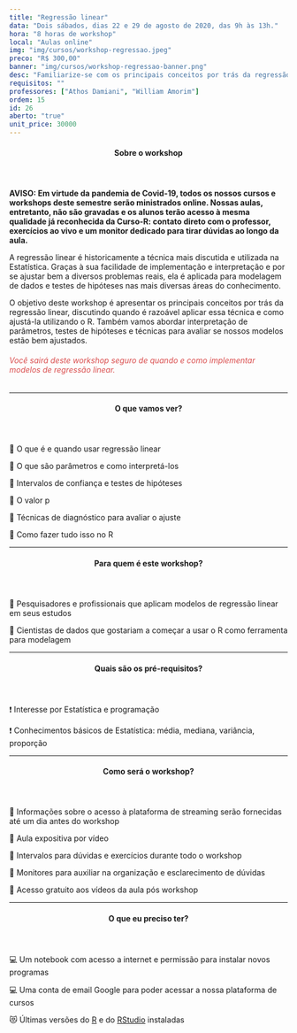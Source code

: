 ```yaml
---
title: "Regressão linear"
data: "Dois sábados, dias 22 e 29 de agosto de 2020, das 9h às 13h."
hora: "8 horas de workshop"
local: "Aulas online"
img: "img/cursos/workshop-regressao.jpeg"
preco: "R$ 300,00"
banner: "img/cursos/workshop-regressao-banner.png"
desc: "Familiarize-se com os principais conceitos por trás da regressão linear."
requisitos: ""
professores: ["Athos Damiani", "William Amorim"]
ordem: 15
id: 26
aberto: "true"
unit_price: 30000
---
```


<header class="section-header">
  <h4>Sobre o workshop</h4>
</header>

<b>AVISO: Em virtude da pandemia de Covid-19, todos os nossos cursos e workshops deste semestre serão ministrados online. Nossas aulas, entretanto, não são gravadas e os alunos terão acesso à mesma qualidade já reconhecida da Curso-R: contato direto com o professor, exercícios ao vivo e um monitor dedicado para tirar dúvidas ao longo da aula.</b>

A regressão linear é historicamente a técnica mais discutida e utilizada na Estatística. Graças à sua facilidade de implementação e interpretação e por se ajustar bem a diversos problemas reais, ela é aplicada para modelagem de dados e testes de hipóteses nas mais diversas áreas do conhecimento.

O objetivo deste workshop é apresentar os principais conceitos por trás da regressão linear, discutindo quando é razoável aplicar essa técnica e como ajustá-la utilizando o R. Também vamos abordar interpretação de  parâmetros, testes de hipóteses e técnicas para avaliar se nossos modelos estão bem ajustados.

<h6 style = "color: #da4d4d">Você sairá deste workshop seguro de quando e como implementar modelos de regressão linear.</h6>

<hr>

<header class="section-header">
  <h4>O que vamos ver?</h4>
</header>

<p>&#128204; O que é e quando usar regressão linear</p>
<p>&#128204; O que são parâmetros e como interpretá-los</p>
<p>&#128204; Intervalos de confiança e testes de hipóteses</p>
<p>&#128204; O valor p</p>
<p>&#128204; Técnicas de diagnóstico para avaliar o ajuste</p>
<p>&#128204; Como fazer tudo isso no R</p>

<hr>

<header class="section-header">
  <h4>Para quem é este workshop?</h4>
</header>

&#128587; Pesquisadores e profissionais que aplicam modelos de regressão linear em seus estudos

&#128587; Cientistas de dados que gostariam a começar a usar o R como ferramenta para modelagem

<hr>

<header class="section-header">
  <h4>Quais são os pré-requisitos?</h4>
</header>

&#10071; Interesse por Estatística e programação

&#10071; Conhecimentos básicos de Estatística: média, mediana, variância, proporção

<hr>

<header class="section-header">
  <h4>Como será o workshop?</h4>
</header>

<p>&#128313; Informações sobre o acesso à plataforma de streaming serão fornecidas até um dia antes do workshop
<p>&#128313; Aula expositiva por vídeo
<p>&#128313; Intervalos para dúvidas e exercícios durante todo o workshop
<p>&#128313; Monitores para auxiliar na organização e esclarecimento de dúvidas 
<p>&#128313; Acesso gratuito aos vídeos da aula pós workshop

<hr>

<header class="section-header">
  <h4>O que eu preciso ter?</h4>
</header>

&#128187; Um notebook com acesso a internet e permissão para instalar novos programas

&#128187; Uma conta de email Google para poder acessar a nossa plataforma de cursos

&#128571; Últimas versões do [R](https://cran.r-project.org/) e do [RStudio](https://www.rstudio.com/products/rstudio/download/) instaladas
